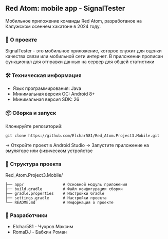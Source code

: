 ## Red Atom: mobile app - SignalTester
Мобильное приложение команды Red Atom, разработаное на Калужском осеннем хакатоне в 2024 году.

### 📱 О проекте
SignalTester - это мобильное приложение, которое служит для оценки качества связи или мобильной сети интернет. В приложении прописан функционал для отправки данных на сервер для общей статистики

### 🛠 Техническая информация
* Язык программирования: Java
* Минимальная версия ОС: Android 8+
* Минимальная версия SDK: 26

### 📦 Сборка и запуск
Клонируйте репозиторий:
   
    git clone https://github.com/Elchar581/Red_Atom.Project3.Mobile.git
   
-> Откройте проект в Android Studio
-> Запустите приложение на эмуляторе или физическом устройстве

### 📁 Структура проекта
Red_Atom.Project3.Mobile/

    ├── app/                 # Основной модуль приложения
    ├── build.gradle         # Файл конфигурации сборки
    ├── gradle.properties    # Настройки Gradle
    ├── settings.gradle      # Настройки проекта
    └── README.md            # Информация о проекте

### 👥 Разработчики
* Elchar581 - Чухров Максим
* RomaDJ - Бабкин Роман
